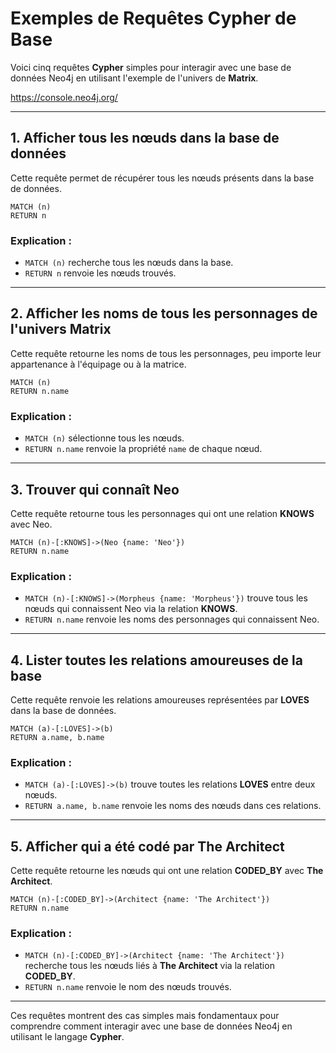 
# Exemples de Requêtes Cypher de Base

Voici cinq requêtes **Cypher** simples pour interagir avec une base de données Neo4j en utilisant l'exemple de l'univers de **Matrix**.

https://console.neo4j.org/ 

---

## 1. Afficher tous les nœuds dans la base de données

Cette requête permet de récupérer tous les nœuds présents dans la base de données.

```cypher
MATCH (n) 
RETURN n
```

### Explication :
- `MATCH (n)` recherche tous les nœuds dans la base.
- `RETURN n` renvoie les nœuds trouvés.

---

## 2. Afficher les noms de tous les personnages de l'univers Matrix

Cette requête retourne les noms de tous les personnages, peu importe leur appartenance à l'équipage ou à la matrice.

```cypher
MATCH (n) 
RETURN n.name
```

### Explication :
- `MATCH (n)` sélectionne tous les nœuds.
- `RETURN n.name` renvoie la propriété `name` de chaque nœud.

---

## 3. Trouver qui connaît Neo

Cette requête retourne tous les personnages qui ont une relation **KNOWS** avec Neo.

```cypher
MATCH (n)-[:KNOWS]->(Neo {name: 'Neo'})
RETURN n.name
```

### Explication :
- `MATCH (n)-[:KNOWS]->(Morpheus {name: 'Morpheus'})` trouve tous les nœuds qui connaissent Neo via la relation **KNOWS**.
- `RETURN n.name` renvoie les noms des personnages qui connaissent Neo.

---

## 4. Lister toutes les relations amoureuses de la base

Cette requête renvoie les relations amoureuses représentées par **LOVES** dans la base de données.

```cypher
MATCH (a)-[:LOVES]->(b)
RETURN a.name, b.name
```

### Explication :
- `MATCH (a)-[:LOVES]->(b)` trouve toutes les relations **LOVES** entre deux nœuds.
- `RETURN a.name, b.name` renvoie les noms des nœuds dans ces relations.

---

## 5. Afficher qui a été codé par The Architect

Cette requête retourne les nœuds qui ont une relation **CODED_BY** avec **The Architect**.

```cypher
MATCH (n)-[:CODED_BY]->(Architect {name: 'The Architect'})
RETURN n.name
```

### Explication :
- `MATCH (n)-[:CODED_BY]->(Architect {name: 'The Architect'})` recherche tous les nœuds liés à **The Architect** via la relation **CODED_BY**.
- `RETURN n.name` renvoie le nom des nœuds trouvés.

---

Ces requêtes montrent des cas simples mais fondamentaux pour comprendre comment interagir avec une base de données Neo4j en utilisant le langage **Cypher**.

